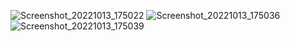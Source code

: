 ![Screenshot_20221013_175022](https://user-images.githubusercontent.com/113818392/195594759-db355a87-5e82-4887-8a03-e4395e70a863.jpg)
![Screenshot_20221013_175036](https://user-images.githubusercontent.com/113818392/195594778-4ad29555-38ab-4f14-9fab-8cd7dd8f1131.jpg)
![Screenshot_20221013_175039](https://user-images.githubusercontent.com/113818392/195594815-76c683dc-5396-4dc1-a2ce-e5724c8df624.jpg)

